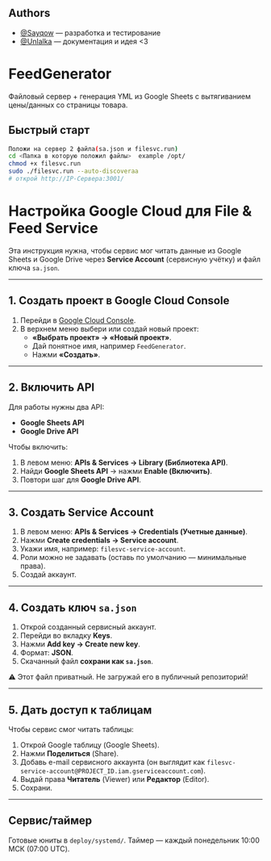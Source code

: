 ## Authors
- [@Sayqow](https://github.com/sayqow) — разработка и тестирование
- [@Unlalka](https://github.com/unlalka) — документация и идея <3

# FeedGenerator

Файловый сервер + генерация YML из Google Sheets с вытягиванием цены/данных со страницы товара.

## Быстрый старт
```bash
Положи на сервер 2 файла(sa.json и filesvc.run)
cd <Папка в которую положил файлы>  example /opt/
chmod +x filesvc.run
sudo ./filesvc.run --auto-discoveraa
# открой http://IP-Сервера:3001/
```


# Настройка Google Cloud для File & Feed Service

Эта инструкция нужна, чтобы сервис мог читать данные из Google Sheets и Google Drive через **Service Account** (сервисную учётку) и файл ключа `sa.json`.

---

## 1. Создать проект в Google Cloud Console

1. Перейди в [Google Cloud Console](https://console.cloud.google.com/).
2. В верхнем меню выбери или создай новый проект:
   - **«Выбрать проект» → «Новый проект»**.
   - Дай понятное имя, например `FeedGenerator`.
   - Нажми **«Создать»**.

---

## 2. Включить API

Для работы нужны два API:
- **Google Sheets API**
- **Google Drive API**

Чтобы включить:
1. В левом меню: **APIs & Services → Library (Библиотека API)**.
2. Найди **Google Sheets API** → нажми **Enable (Включить)**.
3. Повтори шаг для **Google Drive API**.

---

## 3. Создать Service Account

1. В левом меню: **APIs & Services → Credentials (Учетные данные)**.
2. Нажми **Create credentials → Service account**.
3. Укажи имя, например: `filesvc-service-account`.
4. Роли можно не задавать (оставь по умолчанию — минимальные права).
5. Создай аккаунт.

---

## 4. Создать ключ `sa.json`

1. Открой созданный сервисный аккаунт.
2. Перейди во вкладку **Keys**.
3. Нажми **Add key → Create new key**.
4. Формат: **JSON**.
5. Скачанный файл **сохрани как `sa.json`**.

⚠️ Этот файл приватный. Не загружай его в публичный репозиторий!

---

## 5. Дать доступ к таблицам

Чтобы сервис смог читать таблицы:

1. Открой Google таблицу (Google Sheets).
2. Нажми **Поделиться** (Share).
3. Добавь e-mail сервисного аккаунта (он выглядит как `filesvc-service-account@PROJECT_ID.iam.gserviceaccount.com`).
4. Выдай права **Читатель** (Viewer) или **Редактор** (Editor).
5. Сохрани.

---


## Сервис/таймер
Готовые юниты в `deploy/systemd/`. Таймер — каждый понедельник 10:00 МСК (07:00 UTC).
